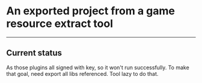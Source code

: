 # An exported project from a game resource extract tool
---
## Current status
As those plugins all signed with key, so it won't run successfully. To make that goal, need export all libs referenced.
Tool lazy to do that.